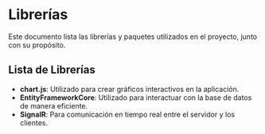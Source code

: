 # Librerías

Este documento lista las librerías y paquetes utilizados en el proyecto, junto con su propósito.

## Lista de Librerías
- **chart.js**: Utilizado para crear gráficos interactivos en la aplicación.
- **EntityFrameworkCore**: Utilizado para interactuar con la base de datos de manera eficiente.
- **SignalR**: Para comunicación en tiempo real entre el servidor y los clientes. 